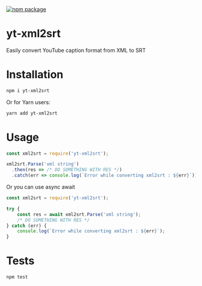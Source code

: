 [![npm package](https://nodei.co/npm/yt-xml2srt.png?downloads=true&downloadRank=true&stars=true)](https://nodei.co/npm/yt-xml2srt/)

# yt-xml2srt

Easily convert YouTube caption format from XML to SRT

# Installation

```bash
npm i yt-xml2srt
```

Or for Yarn users:

```bash
yarn add yt-xml2srt
```

# Usage

```js
const xml2srt = require('yt-xml2srt');

xml2srt.Parse('xml string')
  .then(res => /* DO SOMETHING WITH RES */)
  .catch(err => console.log(`Error while converting xml2srt : ${err}`));
```

Or you can use async await

```js
const xml2srt = require('yt-xml2srt');

try {
	const res = await xml2srt.Parse('xml string');
	/* DO SOMETHING WITH RES */
} catch (err) {
	console.log(`Error while converting xml2srt : ${err}`);
}
```

# Tests

```bash
npm test
```
